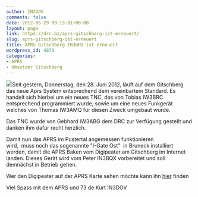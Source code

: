 ```yaml
---
author: IN3DOV
comments: false
date: 2012-06-29 09:13:01+00:00
layout: page
link: https://drc.bz/aprs-gitschberg-ist-erneuert/
slug: aprs-gitschberg-ist-erneuert
title: APRS Gitschberg IR3UHI ist erneuert
wordpress_id: 4873
categories:
- APRS
- Umsetzer Gitschberg
---
```


[![](https://drc.bz/wp-content/uploads/2012/06/IMG_1078-300x224.jpg)](https://drc.bz/wp-content/uploads/2012/06/IMG_1078.jpg)Seit gestern, Donnerstag, den 28. Juni 2012, läuft auf dem Gitschberg das neue Aprs System entsprechend dem vereinbartem Standard. Es handelt sich hierbei um ein neues TNC, das von Tobias IW3BRC entsprechend programmiert wurde, sowie um eine neues Funkgerät welches von Thomas IW3AMQ für diesen Zweck umgebaut wurde.




Das TNC wurde von Gebhard IW3ABG dem DRC zur Verfügung gestellt und danken ihm dafür recht herzlich.




Damit nun das APRS im Pustertal angemessen funktionieren wird,  muss noch das sogenannte "I-Gate Ost"  in Bruneck installiert werden, damit die APRS Baken vom Digipeater am Gitschberg im Internet landen. Dieses Gerät wird vom Peter IN3BQX vorbereitet und soll demnächst in Betrieb gehen.




Wer den Digipeater auf der APRS Karte sehen möchte kann ihn [hier](https://drc.bz/?page_id=1502) finden




Viel Spass mit dem APRS und 73 de Kurt IN3DOV
